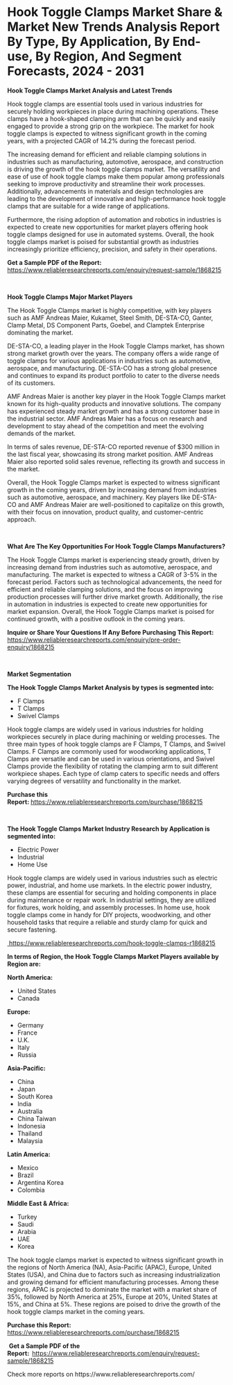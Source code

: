 <p><h1>Hook Toggle Clamps Market Share & Market New Trends Analysis Report By Type, By Application, By End-use, By Region, And Segment Forecasts, 2024 - 2031</h1></p><p><strong>Hook Toggle Clamps Market Analysis and Latest Trends</strong></p>
<p><p>Hook toggle clamps are essential tools used in various industries for securely holding workpieces in place during machining operations. These clamps have a hook-shaped clamping arm that can be quickly and easily engaged to provide a strong grip on the workpiece. The market for hook toggle clamps is expected to witness significant growth in the coming years, with a projected CAGR of 14.2% during the forecast period.</p><p>The increasing demand for efficient and reliable clamping solutions in industries such as manufacturing, automotive, aerospace, and construction is driving the growth of the hook toggle clamps market. The versatility and ease of use of hook toggle clamps make them popular among professionals seeking to improve productivity and streamline their work processes. Additionally, advancements in materials and design technologies are leading to the development of innovative and high-performance hook toggle clamps that are suitable for a wide range of applications.</p><p>Furthermore, the rising adoption of automation and robotics in industries is expected to create new opportunities for market players offering hook toggle clamps designed for use in automated systems. Overall, the hook toggle clamps market is poised for substantial growth as industries increasingly prioritize efficiency, precision, and safety in their operations.</p></p>
<p><strong>Get a Sample PDF of the Report:&nbsp;</strong> <a href="https://www.reliableresearchreports.com/enquiry/request-sample/1868215">https://www.reliableresearchreports.com/enquiry/request-sample/1868215</a></p>
<p>&nbsp;</p>
<p><strong>Hook Toggle Clamps Major Market Players</strong></p>
<p><p>The Hook Toggle Clamps market is highly competitive, with key players such as AMF Andreas Maier, Kukamet, Steel Smith, DE-STA-CO, Ganter, Clamp Metal, DS Component Parts, Goebel, and Clamptek Enterprise dominating the market. </p><p>DE-STA-CO, a leading player in the Hook Toggle Clamps market, has shown strong market growth over the years. The company offers a wide range of toggle clamps for various applications in industries such as automotive, aerospace, and manufacturing. DE-STA-CO has a strong global presence and continues to expand its product portfolio to cater to the diverse needs of its customers.</p><p>AMF Andreas Maier is another key player in the Hook Toggle Clamps market known for its high-quality products and innovative solutions. The company has experienced steady market growth and has a strong customer base in the industrial sector. AMF Andreas Maier has a focus on research and development to stay ahead of the competition and meet the evolving demands of the market.</p><p>In terms of sales revenue, DE-STA-CO reported revenue of $300 million in the last fiscal year, showcasing its strong market position. AMF Andreas Maier also reported solid sales revenue, reflecting its growth and success in the market.</p><p>Overall, the Hook Toggle Clamps market is expected to witness significant growth in the coming years, driven by increasing demand from industries such as automotive, aerospace, and machinery. Key players like DE-STA-CO and AMF Andreas Maier are well-positioned to capitalize on this growth, with their focus on innovation, product quality, and customer-centric approach.</p></p>
<p>&nbsp;</p>
<p><strong>What Are The Key Opportunities For Hook Toggle Clamps Manufacturers?</strong></p>
<p><p>The Hook Toggle Clamps market is experiencing steady growth, driven by increasing demand from industries such as automotive, aerospace, and manufacturing. The market is expected to witness a CAGR of 3-5% in the forecast period. Factors such as technological advancements, the need for efficient and reliable clamping solutions, and the focus on improving production processes will further drive market growth. Additionally, the rise in automation in industries is expected to create new opportunities for market expansion. Overall, the Hook Toggle Clamps market is poised for continued growth, with a positive outlook in the coming years.</p></p>
<p><strong>Inquire or Share Your Questions If Any Before Purchasing This Report:</strong> <a href="https://www.reliableresearchreports.com/enquiry/pre-order-enquiry/1868215">https://www.reliableresearchreports.com/enquiry/pre-order-enquiry/1868215</a></p>
<p>&nbsp;</p>
<p><strong>Market Segmentation</strong></p>
<p><strong>The Hook Toggle Clamps Market Analysis by types is segmented into:</strong></p>
<p><ul><li>F Clamps</li><li>T Clamps</li><li>Swivel Clamps</li></ul></p>
<p><p>Hook toggle clamps are widely used in various industries for holding workpieces securely in place during machining or welding processes. The three main types of hook toggle clamps are F Clamps, T Clamps, and Swivel Clamps. F Clamps are commonly used for woodworking applications, T Clamps are versatile and can be used in various orientations, and Swivel Clamps provide the flexibility of rotating the clamping arm to suit different workpiece shapes. Each type of clamp caters to specific needs and offers varying degrees of versatility and functionality in the market.</p></p>
<p><strong>Purchase this Report:&nbsp;</strong><a href="https://www.reliableresearchreports.com/purchase/1868215">https://www.reliableresearchreports.com/purchase/1868215</a></p>
<p>&nbsp;</p>
<p><strong>The Hook Toggle Clamps Market Industry Research by Application is segmented into:</strong></p>
<p><ul><li>Electric Power</li><li>Industrial</li><li>Home Use</li></ul></p>
<p><p>Hook toggle clamps are widely used in various industries such as electric power, industrial, and home use markets. In the electric power industry, these clamps are essential for securing and holding components in place during maintenance or repair work. In industrial settings, they are utilized for fixtures, work holding, and assembly processes. In home use, hook toggle clamps come in handy for DIY projects, woodworking, and other household tasks that require a reliable and sturdy clamp for quick and secure fastening.</p></p>
<p><a href="https://www.reliableresearchreports.com/hook-toggle-clamps-r1868215">&nbsp;https://www.reliableresearchreports.com/hook-toggle-clamps-r1868215</a></p>
<p><strong>In terms of Region, the Hook Toggle Clamps Market Players available by Region are:</strong></p>
<p>
    <p> <strong> North America: </strong>
        <ul>
            <li>United States</li>
            <li>Canada</li>
        </ul>
        </p> 
    <p> <strong> Europe: </strong>
        <ul>
            <li>Germany</li>
            <li>France</li>
            <li>U.K.</li>
            <li>Italy</li>
            <li>Russia</li>
        </ul>
        </p> 
    <p> <strong> Asia-Pacific: </strong>
        <ul>
            <li>China</li>
            <li>Japan</li>
            <li>South Korea</li>
            <li>India</li>
            <li>Australia</li>
            <li>China Taiwan</li>
            <li>Indonesia</li>
            <li>Thailand</li>
            <li>Malaysia</li>
        </ul>
        </p> 
    <p> <strong> Latin America: </strong>
        <ul>
            <li>Mexico</li>
            <li>Brazil</li>
            <li>Argentina Korea</li>
            <li>Colombia</li>
        </ul>
        </p> 
    <p> <strong> Middle East & Africa: </strong>
        <ul>
            <li>Turkey</li>
            <li>Saudi</li>
            <li>Arabia</li>
            <li>UAE</li>
            <li>Korea</li>
        </ul>
    </p>
    </p>
<p><p>The hook toggle clamps market is expected to witness significant growth in the regions of North America (NA), Asia-Pacific (APAC), Europe, United States (USA), and China due to factors such as increasing industrialization and growing demand for efficient manufacturing processes. Among these regions, APAC is projected to dominate the market with a market share of 35%, followed by North America at 25%, Europe at 20%, United States at 15%, and China at 5%. These regions are poised to drive the growth of the hook toggle clamps market in the coming years.</p></p>
<p><strong>Purchase this Report: </strong><a href="https://www.reliableresearchreports.com/purchase/1868215">https://www.reliableresearchreports.com/purchase/1868215</a></p>
<p>&nbsp;<strong>Get a Sample PDF of the Report:&nbsp;&nbsp;</strong><a href="https://www.reliableresearchreports.com/enquiry/request-sample/1868215">https://www.reliableresearchreports.com/enquiry/request-sample/1868215</a></p>
<p><strong></strong></p>
<p>Check more reports on https://www.reliableresearchreports.com/</p>